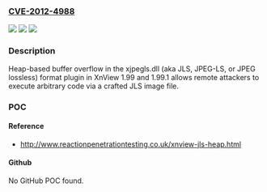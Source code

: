 ### [CVE-2012-4988](https://cve.mitre.org/cgi-bin/cvename.cgi?name=CVE-2012-4988)
![](https://img.shields.io/static/v1?label=Product&message=n%2Fa&color=blue)
![](https://img.shields.io/static/v1?label=Version&message=n%2Fa&color=blue)
![](https://img.shields.io/static/v1?label=Vulnerability&message=n%2Fa&color=brighgreen)

### Description

Heap-based buffer overflow in the xjpegls.dll (aka JLS, JPEG-LS, or JPEG lossless) format plugin in XnView 1.99 and 1.99.1 allows remote attackers to execute arbitrary code via a crafted JLS image file.

### POC

#### Reference
- http://www.reactionpenetrationtesting.co.uk/xnview-jls-heap.html

#### Github
No GitHub POC found.

